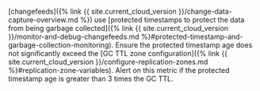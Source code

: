 [changefeeds]({% link {{ site.current_cloud_version }}/change-data-capture-overview.md %}) use [protected timestamps to protect the data from being garbage collected]({% link {{ site.current_cloud_version }}/monitor-and-debug-changefeeds.md %}#protected-timestamp-and-garbage-collection-monitoring). Ensure the protected timestamp age does not significantly exceed the [GC TTL zone configuration]({% link {{ site.current_cloud_version }}/configure-replication-zones.md %}#replication-zone-variables). Alert on this metric if the protected timestamp age is greater than 3 times the GC TTL.